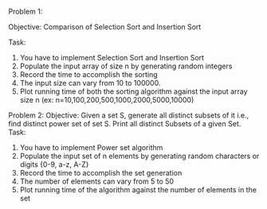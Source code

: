 Problem 1:

Objective: Comparison of Selection Sort and Insertion Sort

Task:
1. You have to implement Selection Sort and Insertion Sort
2. Populate the input array of size n by generating random integers
3. Record the time to accomplish the sorting
4. The input size can vary from 10 to 100000.
5. Plot running time of both the sorting algorithm against the input array size n (ex:
n=10,100,200,500,1000,2000,5000,10000)


Problem 2:
Objective: Given a set S, generate all distinct subsets of it i.e., find distinct power set of set S.
Print all distinct Subsets of a given Set.
Task:
1. You have to implement Power set algorithm
2. Populate the input set of n elements by generating random characters or digits {0-9, a-z,
A-Z}
3. Record the time to accomplish the set generation
4. The number of elements can vary from 5 to 50
5. Plot running time of the algorithm against the number of elements in the set
